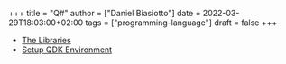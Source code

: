 +++
title = "Q#"
author = ["Daniel Biasiotto"]
date = 2022-03-29T18:03:00+02:00
tags = ["programming-language"]
draft = false
+++

-   [The Libraries](https://docs.microsoft.com/en-us/azure/quantum/user-guide/libraries/?tabs=tabid-csproj)
-   [Setup QDK Environment](https://docs.microsoft.com/en-us/azure/quantum/install-overview-qdk)